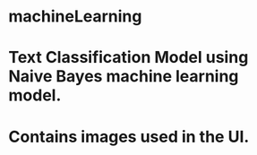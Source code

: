# machineLearning
# Text Classification Model using Naive Bayes machine learning model.
# Contains images used in the UI.
